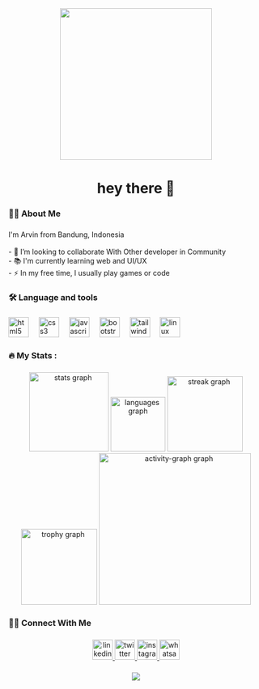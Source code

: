 <div align="center">
  <img height="300" src="https://media.giphy.com/media/v1.Y2lkPTc5MGI3NjExejcxZnNteXJiejN4YXlnY2dobjR5M2hqZHFyczYyZGJ2YTV6a2l1byZlcD12MV9pbnRlcm5hbF9naWZfYnlfaWQmY3Q9Zw/gUvLYSSMguiSk/giphy.gif"  />
</div>

###

<h1 align="center">hey there 👋</h1>

###

<h3 align="left">👩‍💻  About Me</h3>

###

<p align="left">I'm Arvin from Bandung, Indonesia<br><br>- 👯 I’m looking to collaborate With Other developer in Community<br>- 📚 I'm currently learning web and UI/UX<br>- ⚡ In my free time, I usually play games or code</p>

###

<h3 align="left">🛠 Language and tools</h3>

###

<div align="left">
  <img src="https://cdn.jsdelivr.net/gh/devicons/devicon/icons/html5/html5-original.svg" height="40" alt="html5 logo"  />
  <img width="12" />
  <img src="https://cdn.jsdelivr.net/gh/devicons/devicon/icons/css3/css3-original.svg" height="40" alt="css3 logo"  />
  <img width="12" />
  <img src="https://cdn.jsdelivr.net/gh/devicons/devicon/icons/javascript/javascript-original.svg" height="40" alt="javascript logo"  />
  <img width="12" />
  <img src="https://cdn.jsdelivr.net/gh/devicons/devicon/icons/bootstrap/bootstrap-original.svg" height="40" alt="bootstrap logo"  />
  <img width="12" />
  <img src="https://skillicons.dev/icons?i=tailwind" height="40" alt="tailwindcss logo"  />
  <img width="12" />
  <img src="https://cdn.jsdelivr.net/gh/devicons/devicon/icons/linux/linux-original.svg" height="40" alt="linux logo"  />
</div>

###

<h3 align="left">🔥   My Stats :</h3>

###

<div align="center">
  <img src="https://github-readme-stats.vercel.app/api?username=ARVIN1006&hide_title=false&hide_rank=false&show_icons=true&include_all_commits=true&count_private=true&disable_animations=false&theme=dracula&locale=en&hide_border=false&order=1" height="157" alt="stats graph"  />
  <img src="https://github-readme-stats.vercel.app/api/top-langs?username=ARVIN1006&locale=en&hide_title=false&layout=compact&card_width=320&langs_count=5&theme=dracula&hide_border=false&order=2" height="108" alt="languages graph"  />
  <img src="https://streak-stats.demolab.com?user=ARVIN1006&locale=en&mode=daily&theme=dracula&hide_border=false&border_radius=5&order=3" height="149" alt="streak graph"  />
  <img src="https://github-profile-trophy.vercel.app?username=ARVIN1006&theme=dracula&column=5&row=2&margin-w=7&margin-h=7&no-bg=false&no-frame=false&order=4" height="150" alt="trophy graph"  />
  <img src="https://github-readme-activity-graph.vercel.app/graph?username=ARVIN1006&radius=100&theme=dracula&area=true&order=5" height="300" alt="activity-graph graph"  />
</div>

###

<h3 align="left">👩‍💻  Connect With Me</h3>

###

<div align="center">
  <a href="https://www.linkedin.com/in/arvin-ramdhan-fakhrudin-577b02298/" target="_blank">
    <img src="https://img.shields.io/static/v1?message=LinkedIn&logo=linkedin&label=&color=0077B5&logoColor=white&labelColor=&style=for-the-badge" height="40" alt="linkedin logo"  />
  </a>
  <a href="https://twitter.com/Arvin200610" target="_blank">
    <img src="https://img.shields.io/static/v1?message=Twitter&logo=twitter&label=&color=1DA1F2&logoColor=white&labelColor=&style=for-the-badge" height="40" alt="twitter logo"  />
  </a>
  <a href="https://www.instagram.com/arvn_rf/" target="_blank">
    <img src="https://img.shields.io/static/v1?message=Instagram&logo=instagram&label=&color=E4405F&logoColor=white&labelColor=&style=for-the-badge" height="40" alt="instagram logo"  />
  </a>
  <a href="https://wa.link/rmutyv" target="_blank">
    <img src="https://img.shields.io/static/v1?message=Whatsapp&logo=whatsapp&label=&color=25D366&logoColor=white&labelColor=&style=for-the-badge" height="40" alt="whatsapp logo"  />
  </a>
</div>

###

<div align="center">
  <img src="https://profile-counter.glitch.me/ARVIN1006/count.svg?"  />
</div>

###

